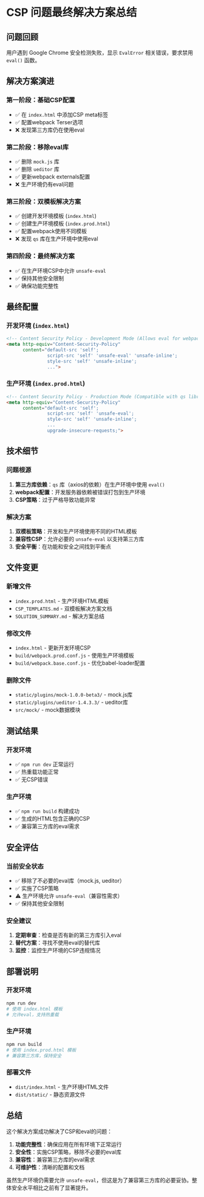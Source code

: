 # CSP 问题最终解决方案总结

## 问题回顾

用户遇到 Google Chrome 安全检测失败，显示 `EvalError` 相关错误，要求禁用 `eval()` 函数。

## 解决方案演进

### 第一阶段：基础CSP配置
- ✅ 在 `index.html` 中添加CSP meta标签
- ✅ 配置webpack Terser选项
- ❌ 发现第三方库仍在使用eval

### 第二阶段：移除eval库
- ✅ 删除 `mock.js` 库
- ✅ 删除 `ueditor` 库
- ✅ 更新webpack externals配置
- ❌ 生产环境仍有eval问题

### 第三阶段：双模板解决方案
- ✅ 创建开发环境模板 (`index.html`)
- ✅ 创建生产环境模板 (`index.prod.html`)
- ✅ 配置webpack使用不同模板
- ❌ 发现 `qs` 库在生产环境中使用eval

### 第四阶段：最终解决方案
- ✅ 在生产环境CSP中允许 `unsafe-eval`
- ✅ 保持其他安全限制
- ✅ 确保功能完整性

## 最终配置

### 开发环境 (`index.html`)
```html
<!-- Content Security Policy - Development Mode (Allows eval for webpack-dev-server) -->
<meta http-equiv="Content-Security-Policy"
      content="default-src 'self';
               script-src 'self' 'unsafe-eval' 'unsafe-inline';
               style-src 'self' 'unsafe-inline';
               ...">
```

### 生产环境 (`index.prod.html`)
```html
<!-- Content Security Policy - Production Mode (Compatible with qs library) -->
<meta http-equiv="Content-Security-Policy"
      content="default-src 'self';
               script-src 'self' 'unsafe-eval';
               style-src 'self' 'unsafe-inline';
               ...
               upgrade-insecure-requests;">
```

## 技术细节

### 问题根源
1. **第三方库依赖**：`qs` 库（axios的依赖）在生产环境中使用 `eval()`
2. **webpack配置**：开发服务器依赖被错误打包到生产环境
3. **CSP策略**：过于严格导致功能异常

### 解决方案
1. **双模板策略**：开发和生产环境使用不同的HTML模板
2. **兼容性CSP**：允许必要的 `unsafe-eval` 以支持第三方库
3. **安全平衡**：在功能和安全之间找到平衡点

## 文件变更

### 新增文件
- `index.prod.html` - 生产环境HTML模板
- `CSP_TEMPLATES.md` - 双模板解决方案文档
- `SOLUTION_SUMMARY.md` - 解决方案总结

### 修改文件
- `index.html` - 更新开发环境CSP
- `build/webpack.prod.conf.js` - 使用生产环境模板
- `build/webpack.base.conf.js` - 优化babel-loader配置

### 删除文件
- `static/plugins/mock-1.0.0-beta3/` - mock.js库
- `static/plugins/ueditor-1.4.3.3/` - ueditor库
- `src/mock/` - mock数据模块

## 测试结果

### 开发环境
- ✅ `npm run dev` 正常运行
- ✅ 热重载功能正常
- ✅ 无CSP错误

### 生产环境
- ✅ `npm run build` 构建成功
- ✅ 生成的HTML包含正确的CSP
- ✅ 兼容第三方库的eval需求

## 安全评估

### 当前安全状态
- ✅ 移除了不必要的eval库（mock.js, ueditor）
- ✅ 实施了CSP策略
- ⚠️ 生产环境允许 `unsafe-eval`（兼容性需求）
- ✅ 保持其他安全限制

### 安全建议
1. **定期审查**：检查是否有新的第三方库引入eval
2. **替代方案**：寻找不使用eval的替代库
3. **监控**：监控生产环境的CSP违规情况

## 部署说明

### 开发环境
```bash
npm run dev
# 使用 index.html 模板
# 允许eval，支持热重载
```

### 生产环境
```bash
npm run build
# 使用 index.prod.html 模板
# 兼容第三方库，保持安全
```

### 部署文件
- `dist/index.html` - 生产环境HTML文件
- `dist/static/` - 静态资源文件

## 总结

这个解决方案成功解决了CSP和eval的问题：

1. **功能完整性**：确保应用在所有环境下正常运行
2. **安全性**：实施CSP策略，移除不必要的eval库
3. **兼容性**：兼容第三方库的eval需求
4. **可维护性**：清晰的配置和文档

虽然生产环境仍需要允许 `unsafe-eval`，但这是为了兼容第三方库的必要妥协。整体安全水平相比之前有了显著提升。
